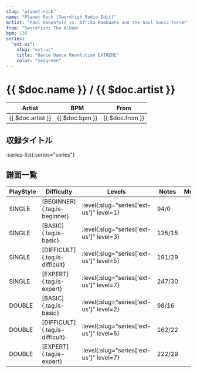 ```yaml
---
slug: "planet-rock"
name: "Planet Rock (Swordfish Radio Edit)"
artist: "Paul Oakenfold vs. Afrika Bambaata and the Soul Sonic Force"
from: "Swordfish: The Album"
bpm: 126
series:
  "ext-us":
    slug: "ext-us"
    title: "Dance Dance Revolution EXTREME"
    color: "seagreen"
---
```


# {{ $doc.name }} / {{ $doc.artist }}

|Artist|BPM|From|
|------|---|----|
|{{ $doc.artist }}|{{ $doc.bpm }}|{{ $doc.from }}|

## 収録タイトル

:series-list{:series="series"}

## 譜面一覧

|PlayStyle|Difficulty|Levels|Notes|Movie|
|---------|----------|------|-----|-----|
|SINGLE|[BEGINNER]{.tag.is-beginner}|:level{:slug="series['ext-us']" level=1}|94/0||
|SINGLE|[BASIC]{.tag.is-basic}|:level{:slug="series['ext-us']" level=3}|125/15||
|SINGLE|[DIFFICULT]{.tag.is-difficult}|:level{:slug="series['ext-us']" level=5}|191/29||
|SINGLE|[EXPERT]{.tag.is-expert}|:level{:slug="series['ext-us']" level=7}|247/30||
|DOUBLE|[BASIC]{.tag.is-basic}|:level{:slug="series['ext-us']" level=2}|98/16||
|DOUBLE|[DIFFICULT]{.tag.is-difficult}|:level{:slug="series['ext-us']" level=5}|162/22||
|DOUBLE|[EXPERT]{.tag.is-expert}|:level{:slug="series['ext-us']" level=7}|222/29||
